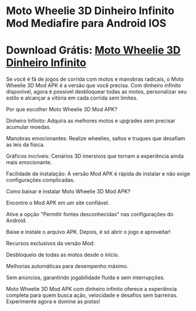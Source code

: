 # Moto Wheelie 3D Dinheiro Infinito Mod Mediafire para Android IOS

# Download Grátis: [Moto Wheelie 3D Dinheiro Infinito](https://apksil.com/moto-wheelie-3d)

Se você é fã de jogos de corrida com motos e manobras radicais, o Moto Wheelie 3D Mod APK é a versão que você precisa. Com dinheiro infinito disponível, agora é possível desbloquear todas as motos, personalizar seu estilo e alcançar a vitória em cada corrida sem limites.

Por que escolher Moto Wheelie 3D Mod APK?

Dinheiro Infinito: Adquira as melhores motos e upgrades sem precisar acumular moedas.

Manobras emocionantes: Realize wheelies, saltos e truques que desafiam as leis da física.

Gráficos incríveis: Cenários 3D imersivos que tornam a experiência ainda mais emocionante.

Facilidade de instalação: A versão Mod APK é rápida de instalar e não exige configurações complicadas.

Como baixar e instalar Moto Wheelie 3D Mod APK?

Encontre o Mod APK em um site confiável.

Ative a opção "Permitir fontes desconhecidas" nas configurações do Android.

Baixe e instale o arquivo APK. Depois, é só abrir o jogo e aproveitar!

Recursos exclusivos da versão Mod:

Desbloqueio de todas as motos desde o início.

Melhorias automáticas para desempenho máximo.

Sem anúncios, garantindo jogabilidade fluida e sem interrupções.

Moto Wheelie 3D Mod APK com dinheiro infinito oferece a experiência completa para quem busca ação, velocidade e desafios sem barreiras. Experimente agora e domine as pistas!

